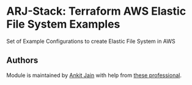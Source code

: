 # ARJ-Stack: Terraform AWS Elastic File System Examples

Set of Example Configurations to create Elastic File System in AWS

## Authors

Module is maintained by [Ankit Jain](https://github.com/ankit-jn) with help from [these professional](https://github.com/arjstack/terraform-aws-examples/graphs/contributors).
